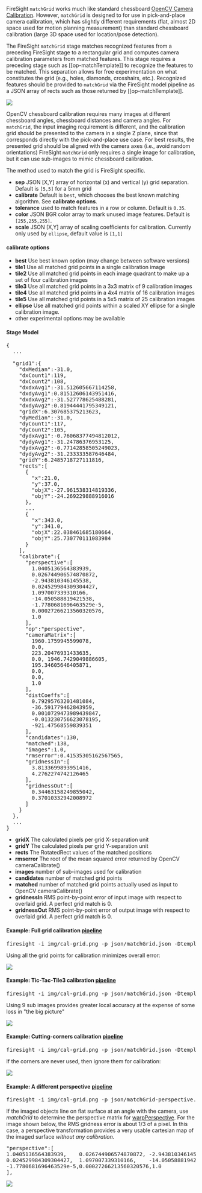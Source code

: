 
FireSight `matchGrid` works much like standard chessboard 
[OpenCV Camera Calibration](http://docs.opencv.org/doc/tutorials/calib3d/camera_calibration/camera_calibration.html). 
However, `matchGrid` is designed to for use in pick-and-place camera calibration,
which has slightly different requirements (flat, almost 2D space used for motion planning measurement) 
than standard chessboard calibration (large 3D space used for location/pose detection).

The FireSight `matchGrid` stage matches recognized features from a preceding FireSight stage
to a rectangular grid and computes
camera calibration parameters from matched features. This stage requires a preceding
stage such as [[op-matchTemplate]] to recognize the features to be matched. This separation
allows for free experimentation on what 
constitutes the grid (e.g., holes, diamonds, crosshairs, etc.). Recognized features should
be provided to `matchGrid` via the FireSight model pipeline as a JSON array of rects
such as those returned by [[op-matchTemplate]].

<img src="https://github.com/firepick1/FireSight/blob/master/img/cal-grid.png?raw=true">

OpenCV chessboard calibration requires many images at different chessboard angles, 
chessboard distances and camera angles. For `matchGrid`, the input imaging requirement 
is different, and the calibration grid should be presented to the camera in a 
single Z plane, since that corresponds directly with the pick-and-place use case.
For best results, the presented grid should be aligned with the camera axes
(i.e., avoid random orientations)
FireSight `matchGrid` only requires a single image for calibration, but it can
use sub-images to mimic chessboard calibration.

The method used to match the grid is FireSight specific.

* **sep** JSON [X,Y] array of horizontal (x) and vertical (y) grid separation. Default is `[5,5]` for a 5mm grid
* **calibrate** Default is `best`, which chooses the best known matching algorithm. See **calibrate options**.
* **tolerance** used to match features in a row or column. Default is `0.35`.
* **color** JSON BGR color array to mark unused image features. Default is `[255,255,255]`.
* **scale** JSON [X,Y] array of scaling coefficients for calibration. Currently only used by `ellipse`, default value is `[1,1]`

#### calibrate options
* **best** Use best known option (may change between software versions)
* **tile1** Use all matched grid points in a single calibration image
* **tile2** Use all matched grid points in each image quadrant to make up a set of four calibration images
* **tile3** Use all matched grid points in a 3x3 matrix of 9 calibration images
* **tile4** Use all matched grid points in a 4x4 matrix of 16 calibration images
* **tile5** Use all matched grid points in a 5x5 matrix of 25 calibration images
* **ellipse** Use all matched grid points within a scaled XY ellipse for a single calibration image.
* other experimental options may be available

#### Stage Model
<pre>
{
  ...

  "grid1":{
    "dxMedian":-31.0,
    "dxCount1":119,
    "dxCount2":108,
    "dxdxAvg1":-31.512605667114258,
    "dxdyAvg1":0.81512606143951416,
    "dxdxAvg2":-31.527778625488281,
    "dxdyAvg2":0.81944441795349121,
    "gridX":6.307685375213623,
    "dyMedian":-31.0,
    "dyCount1":117,
    "dyCount2":105,
    "dydxAvg1":-0.76068377494812012,
    "dydyAvg1":-31.24786376953125,
    "dydxAvg2":-0.77142858505249023,
    "dydyAvg2":-31.233333587646484,
    "gridY":6.2485718727111816,
    "rects":[
      {
        "x":21.0,
        "y":37.0,
        "objX":-27.961538314819336,
        "objY":-24.269229888916016
      },
	  ...
      {
        "x":343.0,
        "y":341.0,
        "objX":22.038461685180664,
        "objY":25.730770111083984
      }
    ],
    "calibrate":{
      "perspective":[
        1.0405136564383939,
        0.026744906574870872,
        -2.943810346145538,
        0.024529984309304427,
        1.097007339310166,
        -14.050588819421538,
        -1.7780681696463529e-5,
        0.00027266213560320576,
        1.0
      ],
      "op":"perspective",
      "cameraMatrix":[
        1960.1759945599078,
        0.0,
        223.20476931433635,
        0.0, 1946.7429049886605,
        195.34605646405871,
        0.0,
        0.0,
        1.0
      ],
      "distCoeffs":[
        0.79295763201481084,
        -36.591779462843959,
        0.0010729473989439847,
        -0.013230756623078195,
        -921.47568559839351
      ],
      "candidates":130,
      "matched":138,
      "images":1.0,
      "rmserror":0.41535305162567565,
      "gridnessIn":[
        3.8133699893951416,
        4.2762274742126465
      ],
      "gridnessOut":[
        0.34463158249855042,
        0.37010332942008972
      ]
    }
  },
  ...
}
</pre>
* **gridX** The calculated pixels per grid X-separation unit
* **gridY** The calculated pixels per grid Y-separation unit
* **rects** The RotatedRect values of the matched positions
* **rmserror** The root of the mean squared error returned by OpenCV cameraCalibrate()
* **images** number of sub-images used for calibration
* **candidates** number of matched grid points
* **matched** number of matched grid points actually used as input to OpenCV cameraCalibrate()
* **gridnessIn** RMS point-by-point error of input image with respect to overlaid grid. A perfect grid match is 0.
* **gridnessOut** RMS point-by-point error of output image with respect to overlaid grid. A perfect grid match is 0.

#### Example: Full grid calibration [pipeline](https://github.com/firepick1/FireSight/blob/master/json/matchGrid.json)
<pre>firesight -i img/cal-grid.png -p json/matchGrid.json -Dtemplate=img/cross32.png -Dcalibrate=tile1</pre>
Using all the grid points for calibration minimizes overall error:

<img src="https://github.com/firepick1/FireSight/blob/master/img/grid-tile1.jpg?raw=true">

#### Example: Tic-Tac-Tile3 calibration [pipeline](https://github.com/firepick1/FireSight/blob/master/json/matchGrid.json)
<pre>firesight -i img/cal-grid.png -p json/matchGrid.json -Dtemplate=img/cross32.png -Dcalibrate=tile3</pre>
Using 9 sub images provides greater local accuracy at the expense of some loss in "the big picture"

<img src="https://github.com/firepick1/FireSight/blob/master/img/grid-tile3.jpg?raw=true">

#### Example: Cutting-corners calibration [pipeline](https://github.com/firepick1/FireSight/blob/master/json/matchGrid.json)
<pre>firesight -i img/cal-grid.png -p json/matchGrid.json -Dtemplate=img/cross32.png -Dcalibrate=ellipse -Dscale=[0.85,0.85]</pre>
If the corners are never used, then ignore them for calibration:

<img src="https://github.com/firepick1/FireSight/blob/master/img/grid-ellipse-85.jpg?raw=true">

#### Example: A different perspective [pipeline](https://github.com/firepick1/FireSight/blob/master/json/matchGrid-perspective.json)
<pre>firesight -i img/cal-grid.png -p json/matchGrid-perspective.json -Dtemplate=img/cross32.png</pre>
If the imaged objects line on flat surface at an angle with the camera, use _matchGrid_ to determine
the perspective matrix for [warpPerspective](op-warpPerspective). For the image shown below, the RMS gridness
error is about 1/3 of a pixel. In this case, a perspective transformation provides a very usable
cartesian map of the imaged surface _without any calibration._

<pre>
"perspective":[
1.0405136564383939,    0.026744906574870872, -2.943810346145538,
0.024529984309304427,  1.097007339310166,    -14.050588819421538,
-1.7780681696463529e-5,0.00027266213560320576,1.0
],
</pre>

<img src="https://github.com/firepick1/FireSight/blob/master/img/matchGrid-perspective.png?raw=true">
